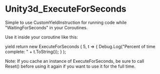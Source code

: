 # Unity3d_ExecuteForSeconds
Simple to use CustomYieldInstruction for running code while "WaitingForSeconds" in your Coroutines.


Use it inside your coroutine like this:

yield return new ExecuteForSeconds
    (
        5,
        t =>
        {
            Debug.Log("Percent of time complete: " + t.ToString());
        }
    );
    
Note: If you cache an instance of ExecuteForSeconds, be sure to call Reset() before using it again if you want to use it for the full time.
